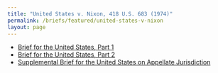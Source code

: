 ```yaml
---
title: "United States v. Nixon, 418 U.S. 683 (1974)"
permalink: /briefs/featured/united-states-v-nixon
layout: page
---
```


- [Brief for the United States, Part 1](https://briefs4.lonedissent.org/1974/united-states-v-nixon/Brief%20for%20the%20United%20States,%20Part%201.pdf)
- [Brief for the United States, Part 2](https://briefs4.lonedissent.org/1974/united-states-v-nixon/Brief%20for%20the%20United%20States,%20Part%202.pdf)
- [Supplemental Brief for the United States on Appellate Jurisdiction](https://briefs4.lonedissent.org/1974/united-states-v-nixon/Supplemental%20Brief%20for%20the%20United%20States%20on%20Appellate%20Jurisdiction.pdf)
